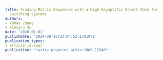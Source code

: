 ```yaml
---
title: Finding Matrix Sequences with a High Asymptotic Growth Rate for Linear Constrained
  Switching Systems
authors:
- Yuhao Zhang
- Xiangru Xu
date: '2020-01-01'
publishDate: '2024-09-15T23:04:53.178197Z'
publication_types:
- article-journal
publication: '*arXiv preprint arXiv:2009.12948*'
---
```

